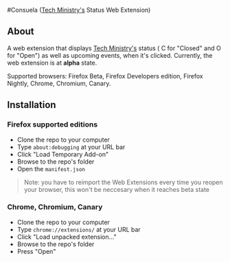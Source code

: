 #Consuela ([Tech Ministry's](https://www.techministry.gr) Status Web Extension)

## About ##

A web extension that displays [Tech Ministry's](https://www.techministry.gr) status ( C for "Closed" and O for "Open") as well as upcοming events, when it's clicked. Currently, the web extension is at **alpha** state.

Supported browsers: Firefox Beta, Firefox Developers edition, Firefox Nightly, Chrome, Chromium, Canary. 

## Installation ##

### Firefox supported editions ###
* Clone the repo to your computer
* Type `about:debugging` at your URL bar
* Click "Load Temporary Add-on"
* Browse to the repo's folder
* Open the `manifest.json`

> Note: you have to reimport the Web Extensions every time you reopen your browser, this won't be neccesary when it reaches beta state


### Chrome, Chromium, Canary ###
* Clone the repo to your computer
* Type `chrome://extensions/` at your URL bar
* Click "Load unpacked extension..."
* Browse to the repo's folder
* Press "Open"
